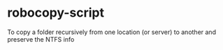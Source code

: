 robocopy-script
===============

To copy a folder recursively from one location (or server) to another and preserve the NTFS info